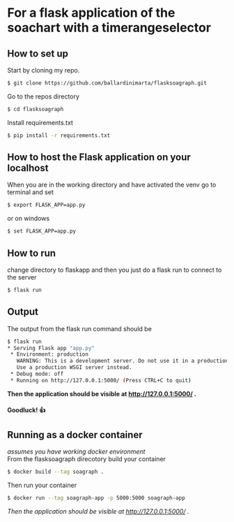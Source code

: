 # For a flask application of the soachart with a timerangeselector
## How to set up
Start by cloning my repo.

``` bash
$ git clone https://github.com/ballardinimarta/flasksoagraph.git
```
Go to the repos directory

``` bash
$ cd flasksoagraph
```

Install requirements.txt

``` bash
$ pip install -r requirements.txt
```

## How to host the Flask application on your localhost

When you are in the working directory and have activated the venv go to terminal and set

``` bash
$ export FLASK_APP=app.py
```
or on windows 
``` bash
$ set FLASK_APP=app.py
```
## How to run

change directory to flaskapp and then you just do a flask run to connect to the server
``` bash
$ flask run
```
## Output
The output from the flask run command should be
``` bash
$ flask run
* Serving Flask app "app.py"
 * Environment: production
   WARNING: This is a development server. Do not use it in a production deployment.
   Use a production WSGI server instead.
 * Debug mode: off
 * Running on http://127.0.0.1:5000/ (Press CTRL+C to quit)
```
__Then the application should be visible at http://127.0.0.1:5000/ .__

#### Goodluck! :+1:

## Running as a docker container 
_assumes you have working docker environment_ \
From the flasksoagraph direcotory build your container
``` bash
$ docker build --tag soagraph .
```
Then run your container
``` bash
$ docker run --tag soagraph-app -p 5000:5000 soagraph-app
```

_Then the application should be visible at http://127.0.0.1:5000/ ._

